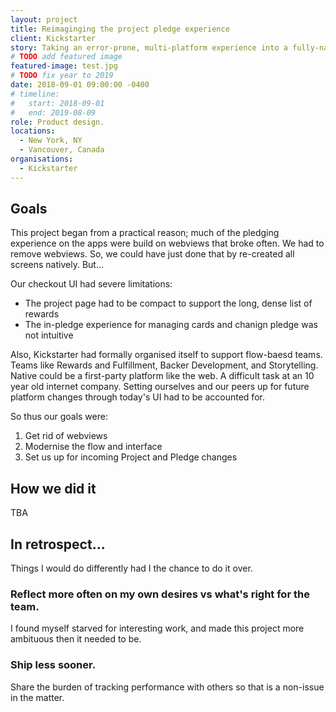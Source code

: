 ```yaml
---
layout: project
title: Reimaginging the project pledge experience
client: Kickstarter
story: Taking an error-prone, multi-platform experience into a fully-native experience. Incrementally rolling out changes to change as we go and support a cross-functional future.
# TODO add featured image
featured-image: test.jpg
# TODO fix year to 2019
date: 2018-09-01 09:00:00 -0400
# timeline:
#   start: 2018-09-01
#   end: 2019-08-09
role: Product design.
locations: 
  - New York, NY
  - Vancouver, Canada
organisations:
  - Kickstarter
---
```


## Goals
This project began from a practical reason; much of the pledging experience on the apps were build on webviews that broke often. We had to remove webviews. So, we could have just done that by re-created all screens natively. But...

Our checkout UI had severe limitations:
- The project page had to be compact to support the long, dense list of rewards
- The in-pledge experience for managing cards and chanign pledge was not intuitive

Also, Kickstarter had formally organised itself to support flow-baesd teams. Teams like Rewards and Fulfillment, Backer Development, and Storytelling. Native could be a first-party platform like the web. A difficult task at an 10 year old internet company. Setting ourselves and our peers up for future platform changes through today's UI had to be accounted for. 

So thus our goals were:

1. Get rid of webviews
2. Modernise the flow and interface
3. Set us up for incoming Project and Pledge changes

## How we did it
TBA

## In retrospect...
Things I would do differently had I the chance to do it over.

### Reflect more often on my own desires vs what's right for the team. 
I found myself starved for interesting work, and made this project more ambituous then it needed to be.

### Ship less sooner.
Share the burden of tracking performance with others so that is a non-issue in the matter.